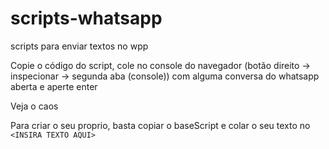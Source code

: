 # scripts-whatsapp
scripts para enviar textos no wpp

Copie o código do script, cole no console do navegador (botão direito -> inspecionar -> segunda aba (console)) com alguma conversa do whatsapp aberta e aperte enter

Veja o caos

Para criar o seu proprio, basta copiar o baseScript e colar o seu texto no `<INSIRA TEXTO AQUI>`
